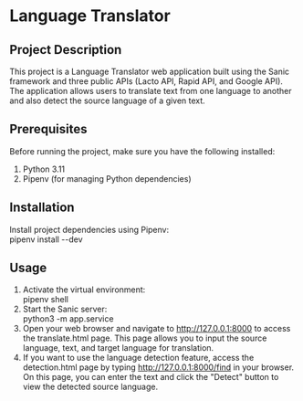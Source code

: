 # Language Translator

## Project Description

This project is a Language Translator web application built using the Sanic framework and three public APIs (Lacto API, Rapid API, and Google API). The application allows users to translate text from one language to another and also detect the source language of a given text.

## Prerequisites
Before running the project, make sure you have the following installed:
1. Python 3.11
2. Pipenv (for managing Python dependencies)

## Installation
Install project dependencies using Pipenv:  
    pipenv install --dev

## Usage

1. Activate the virtual environment:  
    pipenv shell
2. Start the Sanic server:   
    python3 -m app.service
3. Open your web browser and navigate to http://127.0.0.1:8000 to access the translate.html page. This page allows you to input the source language, text, and target language for translation.
4. If you want to use the language detection feature, access the detection.html page by typing http://127.0.0.1:8000/find in your browser. On this page, you can enter the text and click the "Detect" button to view the detected source language.


